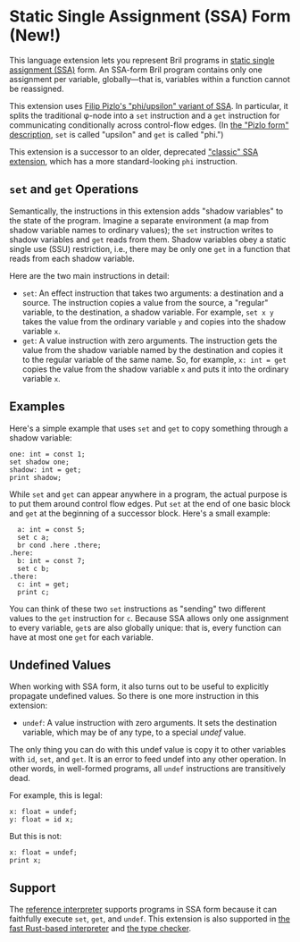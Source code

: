# Static Single Assignment (SSA) Form (New!)

This language extension lets you represent Bril programs in [static single assignment (SSA)][ssa] form.
An SSA-form Bril program contains only one assignment per variable, globally—that is, variables within a function cannot be reassigned.

This extension uses [Filip Pizlo's "phi/upsilon" variant of SSA][pizlo].
In particular, it splits the traditional φ-node into a `set` instruction and a `get` instruction for communicating conditionally across control-flow edges.
(In [the "Pizlo form" description][pizlo], `set` is called "upsilon" and `get` is called "phi.")

This extension is a successor to an older, deprecated ["classic" SSA extension][ssa1], which has a more standard-looking `phi` instruction.

[ssa]: https://en.wikipedia.org/wiki/Static_single_assignment_form
[ssa1]: ./ssa.md
[pizlo]: https://gist.github.com/pizlonator/79b0aa601912ff1a0eb1cb9253f5e98d

`set` and `get` Operations
--------------------------

Semantically, the instructions in this extension adds "shadow variables" to the state of the program.
Imagine a separate environment (a map from shadow variable names to ordinary values);
the `set` instruction writes to shadow variables and `get` reads from them.
Shadow variables obey a static single use (SSU) restriction, i.e., there may be only one `get` in a function that reads from each shadow variable.

Here are the two main instructions in detail:

- `set`:
  An effect instruction that takes two arguments: a destination and a source.
  The instruction copies a value from the source, a "regular" variable, to the destination, a shadow variable.
  For example, `set x y` takes the value from the ordinary variable `y` and copies into the shadow variable `x`.
- `get`:
  A value instruction with zero arguments.
  The instruction gets the value from the shadow variable named by the destination and copies it to the regular variable of the same name.
  So, for example, `x: int = get` copies the value from the shadow variable `x` and puts it into the ordinary variable `x`.


Examples
--------

Here's a simple example that uses `set` and `get` to copy something through a shadow variable:

    one: int = const 1;
    set shadow one;
    shadow: int = get;
    print shadow;

While `set` and `get` can appear anywhere in a program, the actual purpose is to put them around control flow edges.
Put `set` at the end of one basic block and `get` at the beginning of a successor block.
Here's a small example:

      a: int = const 5;
      set c a;
      br cond .here .there;
    .here:
      b: int = const 7;
      set c b;
    .there:
      c: int = get;
      print c;

You can think of these two `set` instructions as "sending" two different values to the `get` instruction for `c`.
Because SSA allows only one assignment to every variable, `get`s are also globally unique:
that is, every function can have at most one `get` for each variable.


Undefined Values
----------------

When working with SSA form, it also turns out to be useful to explicitly propagate undefined values.
So there is one more instruction in this extension:

- `undef`:
  A value instruction with zero arguments.
  It sets the destination variable, which may be of any type, to a special *undef* value.

The only thing you can do with this undef value is copy it to other variables with `id`, `set`, and `get`.
It is an error to feed undef into any other operation.
In other words, in well-formed programs, all `undef` instructions are transitively dead.

For example, this is legal:

    x: float = undef;
    y: float = id x;

But this is not:

    x: float = undef;
    print x;


Support
-------

The [reference interpreter][interp] supports programs in SSA form because it can faithfully execute `set`, `get`, and `undef`.
This extension is also supported in [the fast Rust-based interpreter][brilirs] and [the type checker][brilck].

[interp]: ../tools/interp.md
[brilirs]: ../tools/brilirs.md
[brilck]: ../tools/brilck.md

